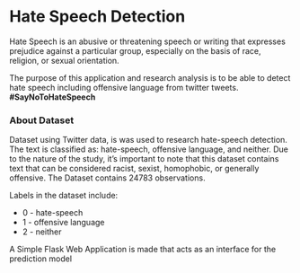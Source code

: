 # Hate Speech Detection

Hate Speech is an abusive or threatening speech or writing that expresses prejudice against a particular group, especially on the basis of race, religion, or sexual orientation.

The purpose of this application and research analysis is to be able to detect hate speech including offensive language from twitter tweets. **#SayNoToHateSpeech**


### About Dataset
Dataset using Twitter data, is was used to research hate-speech detection. The text is classified as: hate-speech, offensive language, and neither. Due to the nature of the study, it’s important to note that this dataset contains text that can be considered racist, sexist, homophobic, or generally offensive.
The Dataset contains 24783 observations.

Labels in the dataset include:

* 0 - hate-speech
* 1 - offensive language
* 2 - neither

A Simple Flask Web Application is made that acts as an interface for the prediction model
